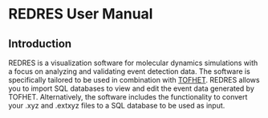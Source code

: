 # REDRES User Manual

## Introduction

REDRES is a visualization software for molecular dynamics simulations with a focus on analyzing and validating event detection data.
The software is specifically tailored to be used in combination with [TOFHET](https://git.rwth-aachen.de/modes/tofhed).
REDRES allows you to import SQL databases to view and edit the event data generated by TOFHET. Alternatively, the software includes
the functionality to convert your .xyz and .extxyz files to a SQL database to be used as input.

